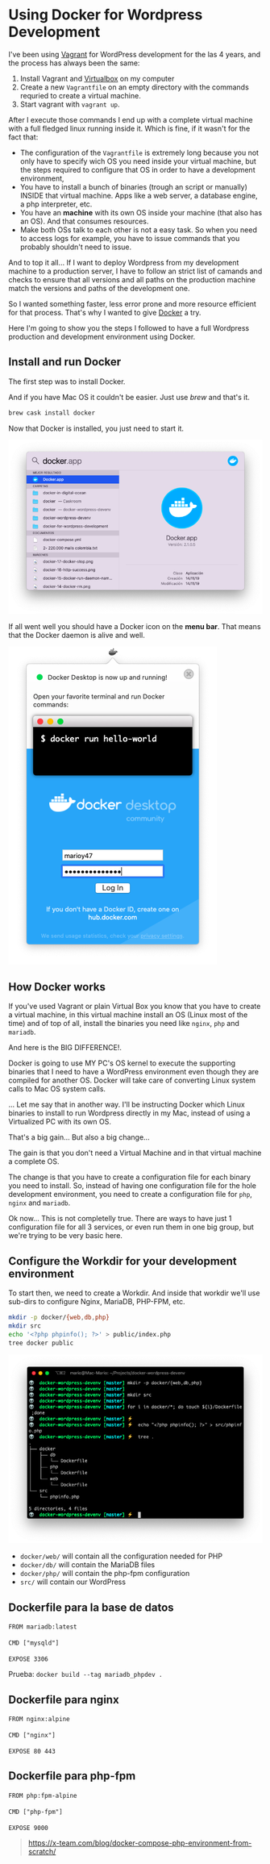 # Using Docker for Wordpress Development

I've been using [Vagrant](https://www.vagrantup.com/) for WordPress development for the las 4 years, and the process has always been the same:

1. Install Vagrant and [Virtualbox](https://www.virtualbox.org/) on my computer
2. Create a new `Vagrantfile` on an empty directory with the commands requried to create a virtual machine.
3. Start vagrant with `vagrant up`.

After I execute those commands I end up with a complete virtual machine with a full fledged linux running inside it. Which is fine, if it wasn't for the fact that:

- The configuration of the `Vagrantfile` is extremely long because you not only have to specify wich OS you need inside your virtual machine, but the steps required to configure that OS in order to have a development environment,
- You have to install a bunch of binaries (trough an script or manually) INSIDE that virtual machine. Apps like a web server, a database engine, a php interpreter, etc.
- You have an **machine** with its own OS inside your machine (that also has an OS). And that consumes resources.
- Make both OSs talk to each other is not a easy task. So when you need to access logs for example, you have to issue commands that you probably shouldn't need to issue.

And to top it all... If I want to deploy Wordpress from my development machine to a production server, I have to follow an strict list of camands and checks to ensure that all versions and all paths on the production machine match the versions and paths of the development one.

So I wanted something faster, less error prone and more resource efficient for that process. That's why I wanted to give [Docker](https://www.docker.com/) a try.

Here I'm going to show you the steps I followed to have a full Wordpress production and development environment using Docker.

## Install and run Docker

The first step was to install Docker.

And if you have Mac OS it couldn't be easier. Just use _brew_ and that's it.

```bash
brew cask install docker
```

Now that Docker is installed, you just need to start it.

![Start Docker](docker-wp-init-app1.png)


If all went well you should have a Docker icon on the **menu bar**. That means that the Docker daemon is alive and well.

![Docker running in the menu bar](docker-wp-init-app2.png)

## How Docker works

If you've used Vagrant or plain Virtual Box you know that you have to create a virtual machine, in this virtual machine install an OS (Linux most of the time) and of top of all, install the binaries you need like `nginx`, `php` and `mariadb`.

And here is the BIG DIFFERENCE!.

Docker is going to use MY PC's OS kernel to execute the supporting binaries that I need to have a WordPress environment even though they are compiled for another OS. Docker will take care of converting Linux system calls to Mac OS system calls.

... Let me say that in another way. I'll be instructing Docker which Linux binaries to install to run Wordpress directly in my Mac, instead of using a Virtualized PC with its own OS.

That's a big gain...  But also a big change...

The gain is that you don't need a Virtual Machine and in that virtual machine a complete OS.

The change is that you have to create a configuration file for each binary you need to install. So, instead of having one configuration file for the hole development environment, you need to create a configuration file for `php`, `nginx` and `mariadb`.

Ok now... This is not completelly true. There are ways to have just 1 configuration file for all 3 services, or even run them in one big group, but we're trying to be very basic here.

## Configure the Workdir for your development environment

To start then, we need to create a Workdir. And inside that workdir we'll use sub-dirs to configure Nginx, MariaDB, PHP-FPM, etc.

```bash
mkdir -p docker/{web,db,php}
mkdir src
echo '<?php phpinfo(); ?>' > public/index.php
tree docker public
```

![Directory structure for the current working dir](docker-wp-dir-structure.png)

- `docker/web/` will contain all the configuration needed for PHP
- `docker/db/` will contain the MariaDB files
- `docker/php/` will contain the php-fpm configuration
- `src/` will contain our WordPress


## Dockerfile para la base de datos

```docker
FROM mariadb:latest

CMD ["mysqld"]

EXPOSE 3306

```

Prueba: `docker build --tag mariadb_phpdev .`


## Dockerfile para nginx

```docker
FROM nginx:alpine

CMD ["nginx"]

EXPOSE 80 443
```

## Dockerfile para php-fpm

```docker
FROM php:fpm-alpine

CMD ["php-fpm"]

EXPOSE 9000
```

> https://x-team.com/blog/docker-compose-php-environment-from-scratch/
